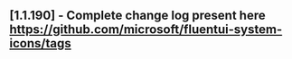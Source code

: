 ## [1.1.190] - Complete change log present here https://github.com/microsoft/fluentui-system-icons/tags